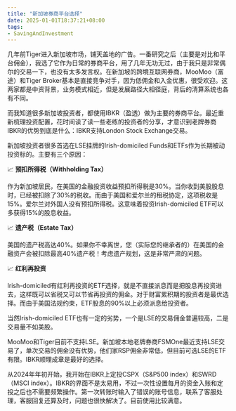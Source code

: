 ```yaml
---
title: "新加坡券商平台选择"
date: 2025-01-01T18:37:21+08:00
tags:
- SavingAndInvestment
---
```


几年前Tiger进入新加坡市场，铺天盖地的广告。一番研究之后（主要是对比和平台佣金），我选了它作为日常的券商平台，用了几年无功无过，由于我只是非常偶尔的交易一下，也没有太多发言权。在新加坡的跨境互联网券商，MooMoo（富途）和Tiger Broker基本是直接竞争对手，因为低佣金和入金优惠，很受欢迎。这两家都是中资背景，业务模式相近，但是发展路径大相径庭，背后的清算系统也各有不同。

而我知道很多新加坡投资者，都使用IBKR（盈透）做为主要的券商平台。最近重新梳理投资配置，花时间读了读一些老练的投资者的分享，才意识到老牌券商IBKR的优势到底是什么：IBKR支持London Stock Exchange交易。

新加坡投资者很多首选在LSE挂牌的Irish-domiciled Funds和ETFs作为长期被动投资标的。主要有三个原因：

📈 **预扣所得税（Withholding Tax）**

作为新加坡居民，在美国的金融投资收益预扣所得税是30%。当你收到美股股息时，已经被扣除了30%的税收。而由于美国和爱尔兰的租税协定，这项税收是15%。爱尔兰对外国人没有预扣所得税。这意味着投资Irish-domiciled ETF可以多获得15%的股息收益。

📈 **遗产税（Estate Tax）**

美国的遗产税高达40%。如果你不幸离世，您（实际您的继承者的）在美国的金融资产会被扣除最高40%遗产税！考虑遗产规划，这是非常严肃的问题。

📈 **红利再投资**

Irish-domiciled有红利再投资的ETF选择，就是不直接派息而是把股息再投资进去，这样既可以省税又可以节省再投资的佣金。对于财富累积期的投资者是最优选择。而由于美国法规约束，ETF股息的90%以上必须派息给投资者。

当然Irish-domiciled ETF也有一定的劣势，一个是LSE的交易佣金普遍较高，二是交易量不如美股。

MooMoo和Tiger目前不支持LSE。新加坡本地老牌券商FSMOne最近支持LSE交易了，单次交易的佣金没有优势，他们家RSP佣金非常低，但目前可选LSE的ETF有限。IBKR顺理成章是最好的选择。

从2024年年初开始，我开始在IBKR上定投CSPX（S&P500 index）和SWRD（MSCI index）。IBKR的界面不是太易用，不过一次性设置每月的资金入账和定投之后也不需要频繁操作。第一次转账时输入了错误的账号信息，联系了客服处理，客服回复还算及时，问题也很快解决了。目前使用比较满意。
